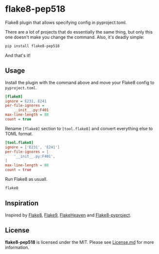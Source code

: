 # flake8-pep518

Flake8 plugin that allows specifying config in pyproject.toml.

There are a lot of projects that do essentially the same thing, but only this one doesn't make you change the command. Also, it's deadly simple:

```bash
pip install flake8-pep518
```

And that's it!

## Usage

Install the plugin with the command above and move your Flake8 config to `pyproject.toml`.

```setup.cfg
[flake8]
ignore = E231, E241
per-file-ignores =
    __init__.py:F401
max-line-length = 88
count = true
```

Rename `[flake8]` section to `[tool.flake8]` and convert everything else to TOML format.

```pyproject.toml
[tool.flake8]
ignore = ['E231', 'E241']
per-file-ignores = [
    '__init__.py:F401',
]
max-line-length = 88
count = true
```

Run Flake8 as usuall.

```bash
flake8
```

## Inspiration

Inspired by [Flake8], [Flake9], [FlakeHeaven] and [Flake8-pyproject].

## License

**flake8-pep518** is licensed under the MIT. Please see [License.md] for more information.

[Flake8]: https://github.com/pycqa/flake8
[Flake9]: https://gitlab.com/retnikt/flake9
[FlakeHeaven]: https://github.com/flakeheaven/flakeheaven
[Flake8-pyproject]: https://github.com/john-hen/Flake8-pyproject
[License.md]: https://github.com/aleksul/flake8-pep518/blob/main/LICENSE
